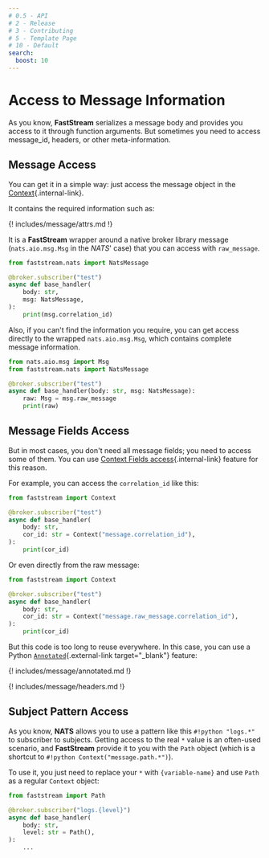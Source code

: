 ```yaml
---
# 0.5 - API
# 2 - Release
# 3 - Contributing
# 5 - Template Page
# 10 - Default
search:
  boost: 10
---
```


# Access to Message Information

As you know, **FastStream** serializes a message body and provides you access to it through function arguments. But sometimes you need to access message_id, headers, or other meta-information.

## Message Access

You can get it in a simple way: just access the message object in the [Context](../getting-started/context.md){.internal-link}.

It contains the required information such as:

{! includes/message/attrs.md !}

It is a **FastStream** wrapper around a native broker library message (`nats.aio.msg.Msg` in the *NATS*' case) that you can access with `raw_message`.

```python hl_lines="1 6"
from faststream.nats import NatsMessage

@broker.subscriber("test")
async def base_handler(
    body: str,
    msg: NatsMessage,
):
    print(msg.correlation_id)
```

Also, if you can't find the information you require, you can get access directly to the wrapped `nats.aio.msg.Msg`, which contains complete message information.

```python hl_lines="6"
from nats.aio.msg import Msg
from faststream.nats import NatsMessage

@broker.subscriber("test")
async def base_handler(body: str, msg: NatsMessage):
    raw: Msg = msg.raw_message
    print(raw)
```

## Message Fields Access

But in most cases, you don't need all message fields; you need to access some of them. You can use [Context Fields access](../getting-started/context.md#existing_fields){.internal-link} feature for this reason.

For example, you can access the `correlation_id` like this:

```python hl_lines="6"
from faststream import Context

@broker.subscriber("test")
async def base_handler(
    body: str,
    cor_id: str = Context("message.correlation_id"),
):
    print(cor_id)
```

Or even directly from the raw message:

```python hl_lines="6"
from faststream import Context

@broker.subscriber("test")
async def base_handler(
    body: str,
    cor_id: str = Context("message.raw_message.correlation_id"),
):
    print(cor_id)
```

But this code is too long to reuse everywhere. In this case, you can use a Python [`Annotated`](https://docs.python.org/3/library/typing.html#typing.Annotated){.external-link target="_blank"} feature:

{! includes/message/annotated.md !}

{! includes/message/headers.md !}

## Subject Pattern Access

As you know, **NATS** allows you to use a pattern like this `#!python "logs.*"` to subscriber to subjects. Getting access to the real `*` value is an often-used scenario, and **FastStream** provide it to you with the `Path` object (which is a shortcut to `#!python Context("message.path.*")`).

To use it, you just need to replace your `*` with `{variable-name}` and use `Path` as a regular `Context` object:

```python hl_lines="3 6"
from faststream import Path

@broker.subscriber("logs.{level}")
async def base_handler(
    body: str,
    level: str = Path(),
):
    ...
```
